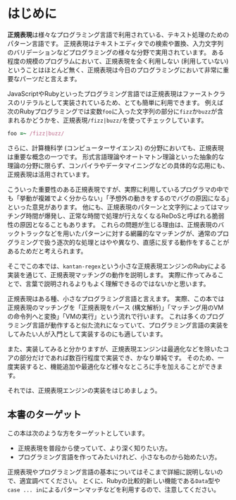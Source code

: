 # はじめに

**正規表現**は様々なプログラミング言語で利用されている、テキスト処理のためのパターン言語です。
正規表現はテキストエディタでの検索や置換、入力文字列のバリデーションなどプログラミングの様々な分野で実用されています。
ある程度の規模のプログラムにおいて、正規表現を全く利用しない (利用していない) ということはほとんど無く、正規表現は今日のプログラミングにおいて非常に重要なパーツだと言えます。

JavaScriptやRubyといったプログラミング言語では正規表現はファーストクラスのリテラルとして実装されているため、とても簡単に利用できます。
例えば次のRubyプログラミングでは変数`foo`に入った文字列の部分に`fizz`か`buzz`が含まれるかどうかを、正規表現`/fizz|buzz/`を使ってチェックしています。

```ruby
foo =~ /fizz|buzz/
```

さらに、計算機科学 (コンピューターサイエンス) の分野においても、正規表現は重要な概念の一つです。
形式言語理論やオートマトン理論といった抽象的な理論の分野に限らず、コンパイラやデータマイニングなどの具体的な応用にも、正規表現は活用されています。

こういった重要性のある正規表現ですが、実際に利用しているプログラマの中でも「挙動が複雑でよく分からない」「予想外の動きをするのでバグの原因になる」といった意見があります。
他にも、正規表現のパターンと文字列によってはマッチング時間が爆発し、正常な時間で処理が行えなくなるReDoSと呼ばれる脆弱性の原因となることもあります。
これらの問題が生じる理由は、正規表現のバックトラックなどを用いたパターンに対する網羅的なマッチングが、通常のプログラミングで扱う逐次的な処理とはやや異なり、直感に反する動作をすることがあるためだと考えられます。

そこでこの本では、`kantan-regex`という小さな正規表現エンジンのRubyによる実装を通じて、正規表現マッチングの動作を説明します。
実際に作ってみることで、言葉で説明されるよりもよく理解できるのではないかと思います。

正規表現はある種、小さなプログラミング言語と言えます。
実際、この本では正規表現のマッチングを「正規表現をパース (構文解析)」「マッチング用のVMの命令列へと変換」「VMの実行」という流れで行います。
これは多くのプログラミング言語が動作すると似た流れになっていて、プログラミング言語の実装をしてみたい人が入門として実装するのにも適しています。

また、実装してみると分かりますが、正規表現エンジンは最適化などを除いたコアの部分だけであれば数百行程度で実装でき、かなり単純です。
そのため、一度実装すると、機能追加や最適化など様々なところに手を加えることができます。

それでは、正規表現エンジンの実装をはじめましょう。

## 本書のターゲット

この本は次のような方をターゲットとしています。

- 正規表現を普段から使っていて、より深く知りたい方。
- プログラミング言語を作ってみたいけれど、小さなものから始めたい方。

正規表現やプログラミング言語の基本についてはそこまで詳細に説明しないので、適宜調べてください。
とくに、Rubyの比較的新しい機能である`Data`型や`case ... in`によるパターンマッチなどを利用するので、注意してください。
